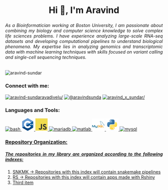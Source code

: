 <!--
**Aravind-sunda/Aravind-sunda** is a ✨ _special_ ✨ repository because its `README.md` (this file) appears on your GitHub profile.

Here are some ideas to get you started:

- 🔭 I’m currently working on ...
- 🌱 I’m currently learning ...
- 👯 I’m looking to collaborate on ...
- 🤔 I’m looking for help with ...
- 💬 Ask me about ...
- 📫 How to reach me: ...
- 😄 Pronouns: ...
- ⚡ Fun fact: ...
-->

<h1 align="center">Hi 👋, I'm Aravind</h1>
<h3 align="center"> </h3>
<h6 align="justify"> As a Bioinformatician working at Boston University, I am passionate about combining my biology and computer science knowledge to solve complex life sciences problems. I have experience analyzing large-scale RNA-seq datasets and developing computational pipelines to understand biological phenomena. My expertise lies in analyzing genomics and transcriptomic data with machine learning techniques with skills focused on variant calling and single-cell sequencing techniques.</h5>

<p align="left"> <img src="https://komarev.com/ghpvc/?username=aravind-sundar&label=Profile%20views&color=0e75b6&style=flat" alt="aravind-sundar" /> </p>

<h3 align="left">Connect with me:</h3>
<p align="left">
<a href="https://linkedin.com/in/aravind-sundaravadivelu/" target="blank"><img align="center" src="https://raw.githubusercontent.com/rahuldkjain/github-profile-readme-generator/master/src/images/icons/Social/linked-in-alt.svg" alt="aravind-sundaravadivelu/" height="30" width="40" /></a>
<a href="https://twitter.com/@aravindsunda" target="blank"><img align="center" src="https://raw.githubusercontent.com/rahuldkjain/github-profile-readme-generator/master/src/images/icons/Social/twitter.svg" alt="@aravindsunda" height="30" width="40" /></a>
<a href="https://instagram.com/aravind_x_sundar/" target="blank"><img align="center" src="https://raw.githubusercontent.com/rahuldkjain/github-profile-readme-generator/master/src/images/icons/Social/instagram.svg" alt="aravind_x_sundar/" height="30" width="40" /></a>
</p>
<h3 align="left">Languages and Tools:</h3>
<p align="left"> 
  <a href="https://www.gnu.org/software/bash/" target="_blank" rel="noreferrer"> <img src="https://icons-for-free.com/iconfiles/png/512/bash+dark-1331550886960171470.png" alt="bash" width="40" height="40"/> </a> 
  <a href="https://www.w3schools.com/cpp/" target="_blank" rel="noreferrer"> <img src="https://raw.githubusercontent.com/devicons/devicon/master/icons/cplusplus/cplusplus-original.svg" alt="cplusplus" width="40" height="40"/> </a> 
  <a href="https://developer.mozilla.org/en-US/docs/Web/JavaScript" target="_blank" rel="noreferrer"> <img src="https://raw.githubusercontent.com/devicons/devicon/master/icons/javascript/javascript-original.svg" alt="javascript" width="40" height="40"/> </a>
  <a href="https://mariadb.org/" target="_blank" rel="noreferrer"> <img src="https://mariadb.com/wp-content/uploads/2019/11/mariadb-logo-vertical_white.svg" alt="mariadb" width="40" height="40"/> </a> 
  <a href="https://www.mathworks.com/" target="_blank" rel="noreferrer"> <img src="https://upload.wikimedia.org/wikipedia/commons/2/21/Matlab_Logo.png" alt="matlab" width="40" height="40"/> </a> 
  <a href="https://www.mysql.com/" target="_blank" rel="noreferrer"> <img src="https://raw.githubusercontent.com/devicons/devicon/master/icons/mysql/mysql-original-wordmark.svg" alt="mysql" width="40" height="40"/> </a> 
  <a href="https://www.python.org" target="_blank" rel="noreferrer"> <img src="https://raw.githubusercontent.com/devicons/devicon/master/icons/python/python-original.svg" alt="python" width="40" height="40"/> </a> 
  <a href="https://www.mysql.com/" target="_blank" rel="noreferrer"> <img src="https://www.vectorlogo.zone/logos/r-project/r-project-icon.svg" alt="mysql" width="40" height="40"/>
</p>

<h3 align="left">Repository Organization:</h3>
<h5 align="justify"> The repositories in my library are organized according to the following indexes:</h5>
<ol>
  <li>SNKMK -> Repositories with this index will contain snakemake pipelines </li>
  <li>RS -> Repositories with this index will contain apps made with Rshiny</li>
  <li>Third item</li>
</ol>

<!--<p><img align="center" src="https://github-readme-stats.vercel.app/api/top-langs?username=aravind-sundar&show_icons=true&locale=en&layout=compact" alt="aravind-sundar" /></p> -->

